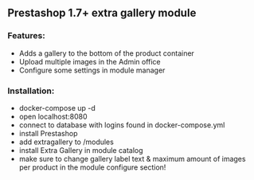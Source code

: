 ## Prestashop 1.7+ extra gallery module

### Features:

- Adds a gallery to the bottom of the product container
- Upload multiple images in the Admin office
- Configure some settings in module manager

### Installation:

- docker-compose up -d
- open localhost:8080
- connect to database with logins found in docker-compose.yml
- install Prestashop
- add extragallery to /modules
- install Extra Gallery in module catalog
- make sure to change gallery label text & maximum amount of images per product in the module configure section!
